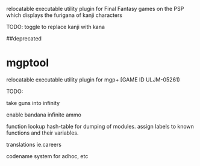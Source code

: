 relocatable executable utility plugin for Final Fantasy games on the PSP which displays the furigana of kanji characters

TODO:
 toggle to replace kanji with kana





##deprecated
# mgptool
 relocatable executable utility plugin for mgp+ [GAME ID ULJM-05261)


TODO:

take guns into infinity

enable bandana infinite ammo

function lookup hash-table for dumping of modules. assign labels to known functions and their variables.

translations ie.careers

codename system for adhoc, etc
##
